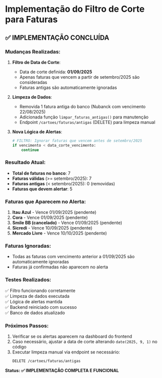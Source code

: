 # Implementação do Filtro de Corte para Faturas

## ✅ IMPLEMENTAÇÃO CONCLUÍDA

### **Mudanças Realizadas:**

1. **Filtro de Data de Corte**:
   - Data de corte definida: **01/09/2025**
   - Apenas faturas que vencem a partir de setembro/2025 são consideradas
   - Faturas antigas são automaticamente ignoradas

2. **Limpeza de Dados**:
   - Removida 1 fatura antiga do banco (Nubanck com vencimento 22/08/2025)
   - Adicionada função `limpar_faturas_antigas()` para manutenção
   - Endpoint `/cartoes/faturas/antigas` (DELETE) para limpeza manual

3. **Nova Lógica de Alertas**:
   ```python
   # FILTRO: Ignorar faturas que vencem antes de setembro/2025
   if vencimento < data_corte_vencimento:
       continue
   ```

### **Resultado Atual:**

- **Total de faturas no banco**: 7
- **Faturas válidas** (>= setembro/2025): 7  
- **Faturas antigas** (< setembro/2025): 0 (removidas)
- **Faturas que devem alertar**: 5

### **Faturas que Aparecem no Alerta:**

1. **Itau Azul** - Vence 01/09/2025 (pendente)
2. **Cora** - Vence 01/09/2025 (pendente)  
3. **Smile BB (cancelado)** - Vence 01/09/2025 (pendente)
4. **Sicredi** - Vence 10/09/2025 (pendente)
5. **Mercado Livre** - Vence 10/10/2025 (pendente)

### **Faturas Ignoradas:**

- Todas as faturas com vencimento anterior a 01/09/2025 são automaticamente ignoradas
- Faturas já confirmadas não aparecem no alerta

### **Testes Realizados:**

✅ Filtro funcionando corretamente  
✅ Limpeza de dados executada  
✅ Lógica de alertas mantida  
✅ Backend reiniciado com sucesso  
✅ Banco de dados atualizado  

### **Próximos Passos:**

1. Verificar se os alertas aparecem na dashboard do frontend
2. Caso necessário, ajustar a data de corte alterando `date(2025, 9, 1)` no código
3. Executar limpeza manual via endpoint se necessário:
   ```bash
   DELETE /cartoes/faturas/antigas
   ```

**Status: ✅ IMPLEMENTAÇÃO COMPLETA E FUNCIONAL**
